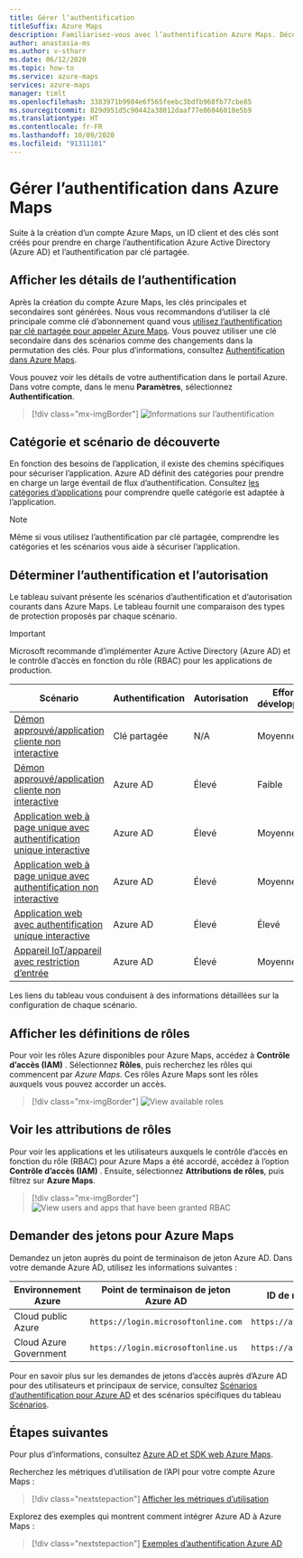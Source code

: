 ```yaml
---
title: Gérer l’authentification
titleSuffix: Azure Maps
description: Familiarisez-vous avec l’authentification Azure Maps. Découvrez l’approche qui convient le mieux à ce scénario. Découvrez comment utiliser le portail pour afficher les paramètres d’authentification.
author: anastasia-ms
ms.author: v-stharr
ms.date: 06/12/2020
ms.topic: how-to
ms.service: azure-maps
services: azure-maps
manager: timlt
ms.openlocfilehash: 3383971b9984e6f565feebc3bdfb968fb77cbe85
ms.sourcegitcommit: 829d951d5c90442a38012daaf77e86046018e5b9
ms.translationtype: HT
ms.contentlocale: fr-FR
ms.lasthandoff: 10/09/2020
ms.locfileid: "91311101"
---
```

# <a name="manage-authentication-in-azure-maps"></a>Gérer l’authentification dans Azure Maps

Suite à la création d’un compte Azure Maps, un ID client et des clés sont créés pour prendre en charge l’authentification Azure Active Directory (Azure AD) et l’authentification par clé partagée.

## <a name="view-authentication-details"></a>Afficher les détails de l’authentification

Après la création du compte Azure Maps, les clés principales et secondaires sont générées. Nous vous recommandons d’utiliser la clé principale comme clé d’abonnement quand vous [utilisez l’authentification par clé partagée pour appeler Azure Maps](https://docs.microsoft.com/azure/azure-maps/azure-maps-authentication#shared-key-authentication). Vous pouvez utiliser une clé secondaire dans des scénarios comme des changements dans la permutation des clés. Pour plus d’informations, consultez [Authentification dans Azure Maps](https://aka.ms/amauth).

Vous pouvez voir les détails de votre authentification dans le portail Azure. Dans votre compte, dans le menu **Paramètres**, sélectionnez **Authentification**.

> [!div class="mx-imgBorder"]
> ![Informations sur l’authentification](./media/how-to-manage-authentication/how-to-view-auth.png)

## <a name="discover-category-and-scenario"></a>Catégorie et scénario de découverte

En fonction des besoins de l’application, il existe des chemins spécifiques pour sécuriser l’application. Azure AD définit des catégories pour prendre en charge un large éventail de flux d’authentification. Consultez [les catégories d’applications](https://docs.microsoft.com/azure/active-directory/develop/authentication-flows-app-scenarios#application-categories) pour comprendre quelle catégorie est adaptée à l’application.

> [!NOTE]
> Même si vous utilisez l’authentification par clé partagée, comprendre les catégories et les scénarios vous aide à sécuriser l’application.

## <a name="determine-authentication-and-authorization"></a>Déterminer l’authentification et l’autorisation

Le tableau suivant présente les scénarios d’authentification et d’autorisation courants dans Azure Maps. Le tableau fournit une comparaison des types de protection proposés par chaque scénario.

> [!IMPORTANT]
> Microsoft recommande d’implémenter Azure Active Directory (Azure AD) et le contrôle d’accès en fonction du rôle (RBAC) pour les applications de production.

| Scénario                                                                                    | Authentification | Autorisation | Effort de développement | Effort opérationnel |
| ------------------------------------------------------------------------------------------- | -------------- | ------------- | ------------------ | ------------------ |
| [Démon approuvé/application cliente non interactive](./how-to-secure-daemon-app.md)        | Clé partagée     | N/A           | Moyenne             | Élevé               |
| [Démon approuvé/application cliente non interactive](./how-to-secure-daemon-app.md)        | Azure AD       | Élevé          | Faible                | Moyenne             |
| [Application web à page unique avec authentification unique interactive](./how-to-secure-spa-users.md) | Azure AD       | Élevé          | Moyenne             | Moyenne             |
| [Application web à page unique avec authentification non interactive](./how-to-secure-spa-app.md)      | Azure AD       | Élevé          | Moyenne             | Moyenne             |
| [Application web avec authentification unique interactive](./how-to-secure-webapp-users.md)          | Azure AD       | Élevé          | Élevé               | Moyenne             |
| [Appareil IoT/appareil avec restriction d’entrée](./how-to-secure-device-code.md)                     | Azure AD       | Élevé          | Moyenne             | Moyenne             |

Les liens du tableau vous conduisent à des informations détaillées sur la configuration de chaque scénario.

## <a name="view-role-definitions"></a>Afficher les définitions de rôles

Pour voir les rôles Azure disponibles pour Azure Maps, accédez à **Contrôle d’accès (IAM)** . Sélectionnez **Rôles**, puis recherchez les rôles qui commencent par *Azure Maps*. Ces rôles Azure Maps sont les rôles auxquels vous pouvez accorder un accès.

> [!div class="mx-imgBorder"]
> ![View available roles](./media/how-to-manage-authentication/how-to-view-avail-roles.png)

## <a name="view-role-assignments"></a>Voir les attributions de rôles

Pour voir les applications et les utilisateurs auxquels le contrôle d’accès en fonction du rôle (RBAC) pour Azure Maps a été accordé, accédez à l’option **Contrôle d’accès (IAM)** . Ensuite, sélectionnez **Attributions de rôles**, puis filtrez sur **Azure Maps**.

> [!div class="mx-imgBorder"]
> ![View users and apps that have been granted RBAC](./media/how-to-manage-authentication/how-to-view-amrbac.png)

## <a name="request-tokens-for-azure-maps"></a>Demander des jetons pour Azure Maps

Demandez un jeton auprès du point de terminaison de jeton Azure AD. Dans votre demande Azure AD, utilisez les informations suivantes :

| Environnement Azure      | Point de terminaison de jeton Azure AD             | ID de ressource Azure              |
| ---------------------- | ----------------------------------- | ------------------------------ |
| Cloud public Azure     | `https://login.microsoftonline.com` | `https://atlas.microsoft.com/` |
| Cloud Azure Government | `https://login.microsoftonline.us`  | `https://atlas.microsoft.com/` |

Pour en savoir plus sur les demandes de jetons d’accès auprès d’Azure AD pour des utilisateurs et principaux de service, consultez [Scénarios d’authentification pour Azure AD](https://docs.microsoft.com/azure/active-directory/develop/authentication-scenarios) et des scénarios spécifiques du tableau [Scénarios](./how-to-manage-authentication.md#determine-authentication-and-authorization).

## <a name="next-steps"></a>Étapes suivantes

Pour plus d’informations, consultez [Azure AD et SDK web Azure Maps](https://docs.microsoft.com/azure/azure-maps/how-to-use-map-control).

Recherchez les métriques d’utilisation de l’API pour votre compte Azure Maps :
> [!div class="nextstepaction"]
> [Afficher les métriques d’utilisation](how-to-view-api-usage.md)

Explorez des exemples qui montrent comment intégrer Azure AD à Azure Maps :

> [!div class="nextstepaction"]
> [Exemples d’authentification Azure AD](https://github.com/Azure-Samples/Azure-Maps-AzureAD-Samples)
